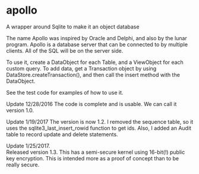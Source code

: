 # apollo
A wrapper around Sqlite to make it an object database

The name Apollo was inspired by Oracle and Delphi, and also by the lunar program.  Apollo is a database server that can be connected
to by multiple clients.  All of the SQL will be on the server side.  

To use it, create a DataObject for each Table, and a ViewObject for each custom query.  To add data, get a Transaction object by using
DataStore.createTransaction(), and then call the insert method with the DataObject.

See the test code for examples of how to use it.

Update 12/28/2016
The code is complete and is usable.  We can call it version 1.0.

Update 1/19/2017
The version is now 1.2.  I removed the sequence table, so it uses the sqlite3_last_insert_rowid function to get ids.  Also, I added an Audit table to record update and delete statements.

Update 1/25/2017.  
Released version 1.3.  This has a semi-secure kernel using 16-bit(!) public key encryption.  This is intended more as a proof of
concept than to be really secure.
